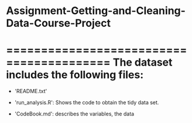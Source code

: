 # Assignment-Getting-and-Cleaning-Data-Course-Project
=========================================
The dataset includes the following files:
=========================================

- 'README.txt'

- 'run_analysis.R': Shows the code to obtain the tidy data set.

- 'CodeBook.md': describes the variables, the data 
